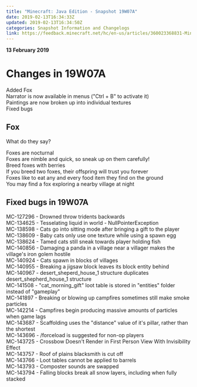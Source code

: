 ```yaml
---
title: "Minecraft: Java Edition - Snapshot 19W07A"
date: 2019-02-13T16:34:33Z
updated: 2019-02-13T16:34:50Z
categories: Snapshot Information and Changelogs
link: https://feedback.minecraft.net/hc/en-us/articles/360023368831-Minecraft-Java-Edition-Snapshot-19W07A
---
```


**13 February 2019**

# **Changes in 19W07A**

  
Added Fox  
Narrator is now available in menus ("Ctrl + B" to activate it)  
Paintings are now broken up into individual textures  
Fixed bugs

##  **Fox**

What do they say?

Foxes are nocturnal  
Foxes are nimble and quick, so sneak up on them carefully!  
Breed foxes with berries  
If you breed two foxes, their offspring will trust you forever  
Foxes like to eat any and every food item they find on the ground  
You may find a fox exploring a nearby village at night

##  **Fixed bugs in 19W07A**

  
MC-127296 - Drowned throw tridents backwards  
MC-134625 - Tesselating liquid in world - NullPointerException  
MC-138598 - Cats go into sitting mode after bringing a gift to the player  
MC-138609 - Baby cats only use one texture while using a spawn egg  
MC-138624 - Tamed cats still sneak towards player holding fish  
MC-140856 - Damaging a panda in a village near a villager makes the village's iron golem hostile  
MC-140924 - Cats spawn in blocks of villages  
MC-140955 - Breaking a jigsaw block leaves its block entity behind  
MC-140967 - desert_sheperd_house_1 structure duplicates desert_shepherd_house_1 structure  
MC-141508 - "cat_morning_gift" loot table is stored in "entities" folder instead of "gameplay"  
MC-141897 - Breaking or blowing up campfires sometimes still make smoke particles  
MC-142214 - Campfires begin producing massive amounts of particles when game lags  
MC-143687 - Scaffolding uses the "distance" value of it's pillar, rather than the shortest  
MC-143696 - /forceload is suggested for non-op players  
MC-143725 - Crossbow Doesn't Render in First Person View With Invisibility Effect  
MC-143757 - Roof of plains blacksmith is cut off  
MC-143766 - Loot tables cannot be applied to barrels  
MC-143793 - Composter sounds are swapped  
MC-143794 - Falling blocks break all snow layers, including when fully stacked
